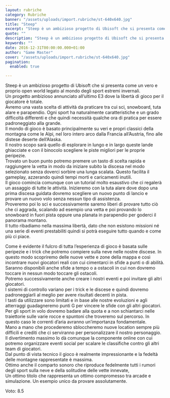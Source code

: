 ```yaml
---
layout: rubriche
category: Rubriche
banner: "/assets/uploads/import.rubriche/st-640x640.jpg"
title: "Steep"
excerpt: "Steep è un ambizioso progetto di Ubisoft che si presenta come un vero e proprio open world legato al mondo degli sport estremi invernali. Un progetto ambizioso annunciato all’ultimo E3 dove la libertà di gioco per il giocatore è totale. Avremo una vasta scelta di attività da praticare tra cui sci, snowboard, tuta alare e [&hellip"
quote: ""
description: "Steep è un ambizioso progetto di Ubisoft che si presenta come un vero e proprio open world legato al mondo degli sport estremi invernali. Un progetto ambizioso annunciato all’ultimo E3 dove la libertà di gioco per il giocatore è totale. Avremo una vasta scelta di attività da praticare tra cui sci, snowboard, tuta alare e [&hellip"
keywords: ""
date: 2016-12-31T00:00:00.000+01:00
author: "Game Master"
cover: "/assets/uploads/import.rubriche/st-640x640.jpg"
pagination:
  enabled: true

---
```


  
Steep è un ambizioso progetto di Ubisoft che si presenta come un vero e proprio open world legato al mondo degli sport estremi invernali.  
Un progetto ambizioso annunciato all’ultimo E3 dove la libertà di gioco per il giocatore è totale.  
Avremo una vasta scelta di attività da praticare tra cui sci, snowboard, tuta alare e parapendio. Ogni sport ha naturalmente caratteristiche e un grado difficoltà differenti e che quindi necessità qualche ora di pratica per essere padroneggiato alla grande.  
Il mondo di gioco è basato principalmente su veri e propri classici della montagna come le Alpi, nel loro intero arco dalla Francia all’Austria, fino alle distese deserte dell’Alaska.  
Il nostro scopo sarà quello di esplorare in lungo e in largo queste lande ghiacciate e con il binocolo scegliere le piste migliori per le proprie peripezie.  
Trovato un buon punto potremo premere un tasto di scelta rapida e raggiungere la vetta in modo da iniziare subito la discesa nel modo selezionato senza doverci sorbire una lunga scalata. Questo facilita il gameplay, azzerando quindi tempi morti e caricamenti inutili.  
Il gioco comincia comunque con un tutorial molto esaustivo che ci regalerà un assaggio di tutte le attività. Inizieremo con la tuta alare dove dopo una prima discesa guidata dovremo scegliere un nuovo punto di lancio e provare un nuovo volo senza nessun tipo di assistenza.  
Proveremo poi lo sci e successivamente saremo liberi di provare tutto ciò che ci aggrada, scalando ad esempio una vetta e poi provando lo snowboard in fuori pista oppure una planata in parapendio per goderci il panorama montano.  
Il tutto ribadiamo nella massima libertà, dato che non esistono missioni né una serie di eventi prestabiliti quindi si potrà eseguire tutto quando e come più ci piace.  
  
Come è evidente il fulcro di tutta l’esperienza di gioco è basata sulle peripezie e i trick che potremo compiere sulla neve nelle nostre discese. In questo modo scopriremo delle nuove vette e zone della mappa e così incontrare nuovi giocatori reali con cui cimentarci in sfide a punti o di abilità. Saranno disponibili anche sfide a tempo o a ostacoli in cui non dovremo toccare in nessun modo toccare gli ostacoli.  
Potremo successivamente anche creare i nostri eventi e poi invitare gli altri giocatori.  
I sistemi di controllo variano per i trick e le discese e quindi dovremo padroneggiarli al meglio per avere risultati decenti in pista.  
I tasti da utilizzare sono limitati e in base alle nostre evoluzioni e agli atterraggi guadagneremo punti G per vincere le sfide con gli altri giocatori.  
Per gli sport in volo dovremo badare alla quota e a non schiantarci nelle traiettorie sulle varie rocce e spuntoni che troveremo sul percorso. In questo caso le correnti d’aria avranno un’importanza fondamentale.  
Mano a mano che procederemo sbloccheremo nuove location sempre più difficili e crediti che ci serviranno per personalizzare il nostro personaggio.  
Il divertimento massimo lo dà comunque la componente online con cui potremo organizzare eventi social per scalare le classifiche contro gli altri team di giocatori.  
Dal punto di vista tecnico il gioco è realmente impressionante e la fedeltà delle montagne rappresentate è massima.  
Ottimo anche il comparto sonoro che riproduce fedelmente tutti i rumori degli sport sulla neve e della solitudine delle vette innevate,  
Un ottimo titolo che rappresenta un ottimo compromesso tra arcade e simulazione. Un esempio unico da provare assolutamente.

Voto: 8.5
